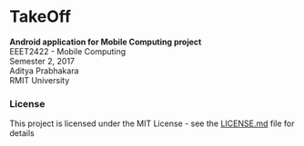 # TakeOff
**Android application for Mobile Computing project**  
EEET2422 - Mobile Computing  
Semester 2, 2017  
Aditya Prabhakara  
RMIT University  

### License
This project is licensed under the MIT License - see the [LICENSE.md](LICENSE.md) file for details
